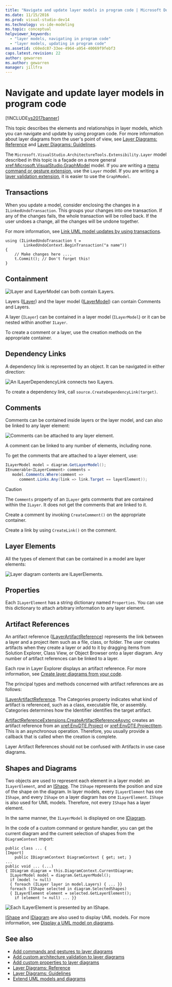 ```yaml
---
title: "Navigate and update layer models in program code | Microsoft Docs"
ms.date: 11/15/2016
ms.prod: visual-studio-dev14
ms.technology: vs-ide-modeling
ms.topic: conceptual
helpviewer_keywords:
  - "layer models, navigating in program code"
  - "layer models, updating in program code"
ms.assetid: c60edc87-33ee-4964-a954-40069f9febf3
caps.latest.revision: 22
author: gewarren
ms.author: gewarren
manager: jillfra
---
```

# Navigate and update layer models in program code
[!INCLUDE[vs2017banner](../includes/vs2017banner.md)]

This topic describes the elements and relationships in layer models, which you can navigate and update by using program code. For more information about layer diagrams from the user's point of view, see [Layer Diagrams: Reference](../modeling/layer-diagrams-reference.md) and [Layer Diagrams: Guidelines](../modeling/layer-diagrams-guidelines.md).

 The `Microsoft.VisualStudio.ArchitectureTools.Extensibility.Layer` model described in this topic is a façade on a more general <xref:Microsoft.VisualStudio.GraphModel> model. If you are writing a [menu command or gesture extension](../modeling/add-commands-and-gestures-to-layer-diagrams.md), use the `Layer` model. If you are writing a [layer validation extension](../modeling/add-custom-architecture-validation-to-layer-diagrams.md), it is easier to use the `GraphModel`.

## Transactions
 When you update a model, consider enclosing the changes in a `ILinkedUndoTransaction`. This groups your changes into one transaction. If any of the changes fails, the whole transaction will be rolled back. If the user undoes a change, all the changes will be undone together.

 For more information, see [Link UML model updates by using transactions](../modeling/link-uml-model-updates-by-using-transactions.md).

```
using (ILinkedUndoTransaction t =
        LinkedUndoContext.BeginTransaction("a name"))
{
    // Make changes here ....
    t.Commit(); // Don't forget this!
}
```

## Containment
 ![ILayer and ILayerModel can both contain ILayers.](../modeling/media/layerapi-containment.png "LayerApi_Containment")

 Layers ([ILayer](/previous-versions/ff644251(v=vs.140))) and the layer model ([ILayerModel](/previous-versions/ff643069(v=vs.140))) can contain Comments and Layers.

 A layer (`ILayer`) can be contained in a layer model (`ILayerModel`) or it can be nested within another `ILayer`.

 To create a comment or a layer, use the creation methods on the appropriate container.

## Dependency Links
 A dependency link is represented by an object. It can be navigated in either direction:

 ![An ILayerDependencyLink connects two ILayers.](../modeling/media/layerapi-dependency.png "LayerApi_Dependency")

 To create a dependency link, call `source.CreateDependencyLink(target)`.

## Comments
 Comments can be contained inside layers or the layer model, and can also be linked to any layer element:

 ![Comments can be attached to any layer element.](../modeling/media/layerapi-comments.png "LayerApi_Comments")

 A comment can be linked to any number of elements, including none.

 To get the comments that are attached to a layer element, use:

```csharp
ILayerModel model = diagram.GetLayerModel();
IEnumerable<ILayerComment> comments =
   model.Comments.Where(comment =>
      comment.Links.Any(link => link.Target == layerElement));

```

> [!CAUTION]
> The `Comments` property of an `ILayer` gets comments that are contained within the `ILayer`. It does not get the comments that are linked to it.

 Create a comment by invoking `CreateComment()` on the appropriate container.

 Create a link by using `CreateLink()` on the comment.

## Layer Elements
 All the types of element that can be contained in a model are layer elements:

 ![Layer diagram contents are ILayerElements.](../modeling/media/layerapi-layerelements.png "LayerApi_LayerElements")

## Properties
 Each `ILayerElement` has a string dictionary named `Properties`. You can use this dictionary to attach arbitrary information to any layer element.

## Artifact References
 An artifact reference ([ILayerArtifactReference](/previous-versions/ff644536(v=vs.140))) represents the link between a layer and a project item such as a file, class, or folder. The user creates artifacts when they create a layer or add to it by dragging items from Solution Explorer, Class View, or Object Browser onto a layer diagram. Any number of artifact references can be linked to a layer.

 Each row in Layer Explorer displays an artifact reference. For more information, see [Create layer diagrams from your code](../modeling/create-layer-diagrams-from-your-code.md).

 The principal types and methods concerned with artifact references are as follows:

 [ILayerArtifactReference](/previous-versions/ff644536(v=vs.140)). The Categories property indicates what kind of artifact is referenced, such as a class, executable file, or assembly. Categories determines how the Identifier identifies the target artifact.

 [ArtifactReferenceExtensions.CreateArtifactReferenceAsync](/previous-versions/ff695840(v=vs.140)) creates an artifact reference from an <xref:EnvDTE.Project> or <xref:EnvDTE.ProjectItem>. This is an asynchronous operation. Therefore, you usually provide a callback that is called when the creation is complete.

 Layer Artifact References should not be confused with Artifacts in use case diagrams.

## Shapes and Diagrams
 Two objects are used to represent each element in a layer model: an `ILayerElement`, and an [IShape](/previous-versions/ee806673(v=vs.140)). The `IShape` represents the position and size of the shape on the diagram. In layer models, every `ILayerElement` has one `IShape`, and every `IShape` on a layer diagram has one `ILayerElement`. `IShape` is also used for UML models. Therefore, not every `IShape` has a layer element.

 In the same manner, the `ILayerModel` is displayed on one [IDiagram](/previous-versions/ee789658(v=vs.140)).

 In the code of a custom command or gesture handler, you can get the current diagram and the current selection of shapes from the `DiagramContext` import:

```
public class ... {
[Import]
    public IDiagramContext DiagramContext { get; set; }
...
public void ... (...)
{ IDiagram diagram = this.DiagramContext.CurrentDiagram;
  ILayerModel model = diagram.GetLayerModel();
  if (model != null)
  { foreach (ILayer layer in model.Layers) { ... }}
  foreach (IShape selected in diagram.SelectedShapes)
  { ILayerElement element = selected.GetLayerElement();
    if (element != null) ... }}
```

 ![Each ILayerElement is presented by an IShape.](../modeling/media/layerapi-shapes.png)

 [IShape](/previous-versions/ee806673(v=vs.140)) and [IDiagram](/previous-versions/ee789658(v=vs.140)) are also used to display UML models. For more information, see [Display a UML model on diagrams](../modeling/display-a-uml-model-on-diagrams.md).

## See also

- [Add commands and gestures to layer diagrams](../modeling/add-commands-and-gestures-to-layer-diagrams.md)
- [Add custom architecture validation to layer diagrams](../modeling/add-custom-architecture-validation-to-layer-diagrams.md)
- [Add custom properties to layer diagrams](../modeling/add-custom-properties-to-layer-diagrams.md)
- [Layer Diagrams: Reference](../modeling/layer-diagrams-reference.md)
- [Layer Diagrams: Guidelines](../modeling/layer-diagrams-guidelines.md)
- [Extend UML models and diagrams](../modeling/extend-uml-models-and-diagrams.md)
